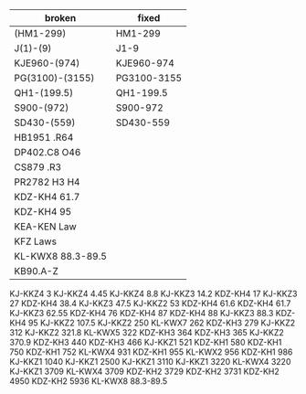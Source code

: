    broken | fixed
--------- | -----
(HM1-299) | HM1-299
J(1)-(9) | J1-9
KJE960-(974) | KJE960-974
PG(3100)-(3155) | PG3100-3155
QH1-(199.5) | QH1-199.5
S900-(972) | S900-972
SD430-(559) | SD430-559
HB1951 .R64 |
DP402.C8 O46 |
CS879 .R3 |
PR2782 H3 H4 |
KDZ-KH4 61.7 |
KDZ-KH4 95 |
KEA-KEN Law | 
KFZ Laws |
KL-KWX8 88.3-89.5 |
KB90.A-Z |

KJ-KKZ4	3
KJ-KKZ4	4.45
KJ-KKZ4	8.8
KJ-KKZ3	14.2
KDZ-KH4	17
KJ-KKZ3	27
KDZ-KH4	38.4
KJ-KKZ3	47.5
KJ-KKZ2	53
KDZ-KH4	61.6
KDZ-KH4	61.7
KJ-KKZ3	62.55
KDZ-KH4	76
KDZ-KH4	87
KDZ-KH4	88
KJ-KKZ3	88.3
KDZ-KH4	95
KJ-KKZ2	107.5
KJ-KKZ2	250
KL-KWX7	262
KDZ-KH3	279
KJ-KKZ2	312
KJ-KKZ2	321.8
KL-KWX5	322
KDZ-KH3	364
KDZ-KH3	365
KJ-KKZ2	370.9
KDZ-KH3	440
KDZ-KH3	466
KJ-KKZ1	521
KDZ-KH1	580
KDZ-KH1	750
KDZ-KH1	752
KL-KWX4	931
KDZ-KH1	955
KL-KWX2	956
KDZ-KH1	986
KJ-KKZ1	1040
KJ-KKZ1	2500
KJ-KKZ1	3110
KJ-KKZ1	3220
KL-KWX4	3220
KJ-KKZ1	3709
KL-KWX4	3709
KDZ-KH2	3729
KDZ-KH2	3731
KDZ-KH2	4950
KDZ-KH2	5936
KL-KWX8	88.3-89.5
